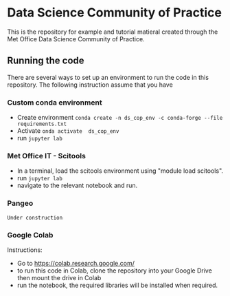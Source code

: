# Data Science Community of Practice
This is the repository for  example and tutorial matieral created through the Met Office Data Science Community of Practice.


## Running the code
There are several ways to set up an environment to run the code in this repository. The following instruction assume that you have 

### Custom conda environment

* Create environment ``conda create -n ds_cop_env -c conda-forge --file requirements.txt``
* Activate ``onda activate  ds_cop_env``
* run ``jupyter lab``

### Met Office IT - Scitools 

* In a terminal, load the scitools environment using "module load scitools". 
* run ``jupyter lab``
* navigate to the relevant notebook and run.

### Pangeo
`` Under construction ``

### Google Colab

Instructions:

* Go to https://colab.research.google.com/
* to run this code in Colab, clone the repository into your Google Drive then mount the drive in Colab
* run the notebook, the required libraries will be installed when required.



